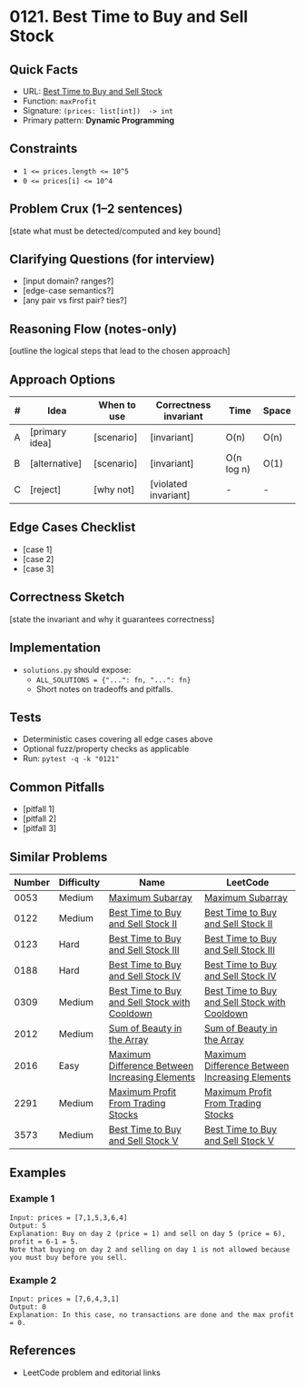 # 0121. Best Time to Buy and Sell Stock

## Quick Facts

- URL: [Best Time to Buy and Sell Stock](https://leetcode.com/problems/best-time-to-buy-and-sell-stock/)
- Function: `maxProfit`
- Signature: `(prices: list[int])  -> int`
- Primary pattern: **Dynamic Programming**

## Constraints

- `1 <= prices.length <= 10^5`
- `0 <= prices[i] <= 10^4`

## Problem Crux (1–2 sentences)

[state what must be detected/computed and key bound]

## Clarifying Questions (for interview)

- [input domain? ranges?]
- [edge-case semantics?]
- [any pair vs first pair? ties?]

## Reasoning Flow (notes-only)

[outline the logical steps that lead to the chosen approach]

## Approach Options

| #   | Idea           | When to use | Correctness invariant | Time       | Space |
| --- | -------------- | ----------- | --------------------- | ---------- | ----- |
| A   | [primary idea] | [scenario]  | [invariant]           | O(n)       | O(n)  |
| B   | [alternative]  | [scenario]  | [invariant]           | O(n log n) | O(1)  |
| C   | [reject]       | [why not]   | [violated invariant]  | -          | -     |

## Edge Cases Checklist

- [case 1]
- [case 2]
- [case 3]

## Correctness Sketch

[state the invariant and why it guarantees correctness]

## Implementation

- `solutions.py` should expose:
    - `ALL_SOLUTIONS = {"...": fn, "...": fn}`
    - Short notes on tradeoffs and pitfalls.

## Tests

- Deterministic cases covering all edge cases above
- Optional fuzz/property checks as applicable
- Run: `pytest -q -k "0121"`

## Common Pitfalls

- [pitfall 1]
- [pitfall 2]
- [pitfall 3]

## Similar Problems

| Number | Difficulty | Name                                                                                                               | LeetCode                                                                                                                        |
| ------ | ---------- | ------------------------------------------------------------------------------------------------------------------ | ------------------------------------------------------------------------------------------------------------------------------- |
| 0053   | Medium     | [Maximum Subarray](../0053-maximum-subarray/readme.md)                                                             | [Maximum Subarray](https://leetcode.com/problems/maximum-subarray/)                                                             |
| 0122   | Medium     | [Best Time to Buy and Sell Stock II](../0122-best-time-to-buy-and-sell-stock-ii/readme.md)                         | [Best Time to Buy and Sell Stock II](https://leetcode.com/problems/best-time-to-buy-and-sell-stock-ii/)                         |
| 0123   | Hard       | [Best Time to Buy and Sell Stock III](../0123-best-time-to-buy-and-sell-stock-iii/readme.md)                       | [Best Time to Buy and Sell Stock III](https://leetcode.com/problems/best-time-to-buy-and-sell-stock-iii/)                       |
| 0188   | Hard       | [Best Time to Buy and Sell Stock IV](../0188-best-time-to-buy-and-sell-stock-iv/readme.md)                         | [Best Time to Buy and Sell Stock IV](https://leetcode.com/problems/best-time-to-buy-and-sell-stock-iv/)                         |
| 0309   | Medium     | [Best Time to Buy and Sell Stock with Cooldown](../0309-best-time-to-buy-and-sell-stock-with-cooldown/readme.md)   | [Best Time to Buy and Sell Stock with Cooldown](https://leetcode.com/problems/best-time-to-buy-and-sell-stock-with-cooldown/)   |
| 2012   | Medium     | [Sum of Beauty in the Array](../2012-sum-of-beauty-in-the-array/readme.md)                                         | [Sum of Beauty in the Array](https://leetcode.com/problems/sum-of-beauty-in-the-array/)                                         |
| 2016   | Easy       | [Maximum Difference Between Increasing Elements](../2016-maximum-difference-between-increasing-elements/readme.md) | [Maximum Difference Between Increasing Elements](https://leetcode.com/problems/maximum-difference-between-increasing-elements/) |
| 2291   | Medium     | [Maximum Profit From Trading Stocks](../2291-maximum-profit-from-trading-stocks/readme.md)                         | [Maximum Profit From Trading Stocks](https://leetcode.com/problems/maximum-profit-from-trading-stocks/)                         |
| 3573   | Medium     | [Best Time to Buy and Sell Stock V](../3573-best-time-to-buy-and-sell-stock-v/readme.md)                           | [Best Time to Buy and Sell Stock V](https://leetcode.com/problems/best-time-to-buy-and-sell-stock-v/)                           |

## Examples

### Example 1

```text
Input: prices = [7,1,5,3,6,4]
Output: 5
Explanation: Buy on day 2 (price = 1) and sell on day 5 (price = 6), profit = 6-1 = 5.
Note that buying on day 2 and selling on day 1 is not allowed because you must buy before you sell.
```

### Example 2

```text
Input: prices = [7,6,4,3,1]
Output: 0
Explanation: In this case, no transactions are done and the max profit = 0.
```

## References

- LeetCode problem and editorial links
